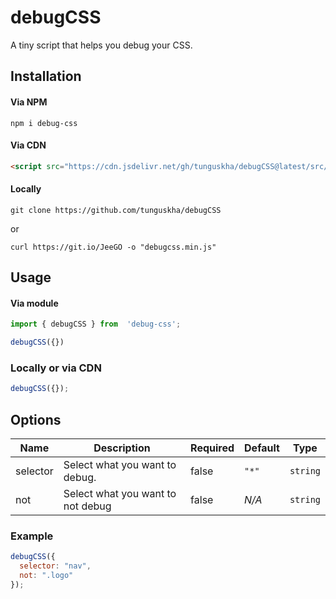 # debugCSS

A tiny script that helps you debug your CSS.


## Installation

#### Via NPM
```cli
npm i debug-css
```

#### Via CDN
```html
<script src="https://cdn.jsdelivr.net/gh/tunguskha/debugCSS@latest/src/debugcss.min.js"></script>
```

#### Locally
```cli
git clone https://github.com/tunguskha/debugCSS
```
or
```cli
curl https://git.io/JeeGO -o "debugcss.min.js"
```

## Usage

#### Via module
```js
import { debugCSS } from  'debug-css';

debugCSS({})
```

### Locally or via CDN

```js
debugCSS({});
```

## Options

|Name 	   | Description                        |Required      |Default     | Type      |
|----------|------------------------------------|--------------|------------| ----------|
| selector | Select what you want to debug.     |false         |`"*"`       |`string`   |
| not      | Select what you want to not debug  |false         |*N/A*       |`string`   |


### Example

```js
debugCSS({
  selector: "nav",
  not: ".logo"
});
```
